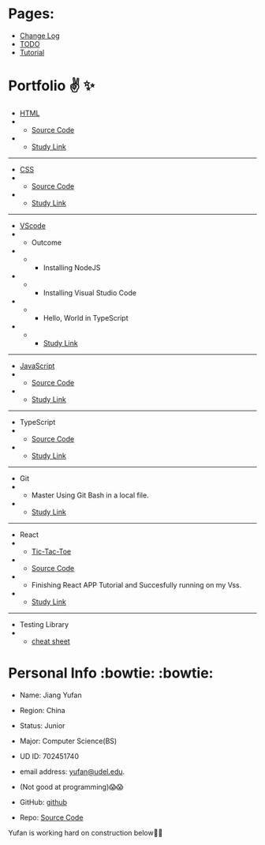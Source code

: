 Pages:
==
* [Change Log](https://github.com/Yufan-lab/Yufan-lab.github.io/blob/main/required%20sections/change%20log.md)
* [TODO](https://github.com/Yufan-lab/Yufan-lab.github.io/blob/main/required%20sections/to-do%20list.md)
* [Tutorial](https://github.com/Yufan-lab/Yufan-lab.github.io/blob/main/Tutorial/tutorial.md)

Portfolio :v: :sparkles:
==
* [HTML](https://yufan-lab.github.io/myfirstwebpage.html)
* * [Source Code](https://github.com/Yufan-lab/Yufan-lab.github.io/blob/main/myfirstwebpage.html)
* * [Study Link](https://htmldog.com/guides/html/)
* * *
* [CSS](https://yufan-lab.github.io/yufan'scsscode.html)
* * [Source Code](https://github.com/Yufan-lab/Yufan-lab.github.io/blob/main/yufan'scsscode.html)
* * [Study Link](https://htmldog.com/guides/css/)
* * *
* [VScode](https://github.com/Yufan-lab/Yufan-lab.github.io/blob/main/Vsscode/Vsscode.png)
* * Outcome
* * * Installing NodeJS
* * * Installing Visual Studio Code
* * * Hello, World in TypeScript
* * * [Study Link](https://neu-se.github.io/CS4530-CS5500-Spring-2021/tutorials/week1-getting-started)
* * *
* [JavaScript](https://yufan-lab.github.io/JavaScript/JavaScript.html)
* * [Source Code](https://github.com/Yufan-lab/Yufan-lab.github.io/blob/main/JavaScript/JavaScript.html)
* * [Study Link](https://htmldog.com/guides/javascript/)
* * *

* TypeScript
* * [Source Code](https://github.com/Yufan-lab/Yufan-lab.github.io/blob/main/TypeScript/TypeScript.ts)
* * [Study Link](https://www.typescriptlang.org/docs/handbook/typescript-in-5-minutes.html)

* * *
* Git
* * Master Using Git Bash in a local file.
* * [Study Link](https://www.atlassian.com/git/tutorials/git-bash)


* * *
* React
* * [Tic-Tac-Toe](https://github.com/Yufan-lab/Yufan-lab.github.io/blob/main/app/src/TicTacToe.png)
* * [Source Code](https://github.com/Yufan-lab/Yufan-lab.github.io/blob/main/app/src/index.js)
* * Finishing React APP Tutorial and Succesfully running on my Vss.
* * [Study Link](https://dev.to/yuribenjamin/how-to-deploy-react-app-in-github-pages-2a1f)
* * *
* Testing Library
* * [cheat sheet](https://testing-library.com/docs/react-testing-library/cheatsheet/)


Personal Info   :bowtie: :bowtie:
==
* Name: Jiang Yufan
* Region: China

* Status: Junior
* Major: Computer Science(BS)

* UD ID: 702451740

* email address: yufan@udel.edu.
* (Not good at programming):scream::scream:
* GitHub: [github](https://github.com/Yufan-lab/Yufanlab.github.io/)

* Repo: [Source Code](https://github.com/Yufan-lab/Yufan-lab.github.io)

Yufan is working hard on construction below:truck::truck:
